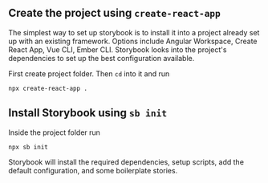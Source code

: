 ## Create the project using `create-react-app`

The simplest way to set up storybook is to install it into a project already set up with an existing framework. Options include Angular Workspace, Create React App, Vue CLI, Ember CLI. Storybook looks into the project's dependencies to set up the best configuration available.

First create project folder. Then `cd` into it and run

```
npx create-react-app .
```

## Install Storybook using `sb init`

Inside the project folder run

```
npx sb init
```

Storybook will install the required dependencies, setup scripts, add the default configuration, and some boilerplate stories.
